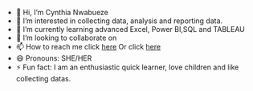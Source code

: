 - 👋 Hi, I’m Cynthia Nwabueze 
- 👀 I’m interested in collecting data, analysis and reporting data.
- 🌱 I’m currently learning advanced Excel, Power BI,SQL and TABLEAU
- 💞️ I’m looking to collaborate on 
- 📫 How to reach me click [here](https://www.facebook.com/cynthia.nwabueze.31?mibextid=ZbWKwL) Or click [here](https://www.linkedin.com/in/nwabueze-cynthia-812876196?utm_source=share&utm_campaign=share_via&utm_content=profile&utm_medium=android_app)
- 😄 Pronouns: SHE/HER
- ⚡ Fun fact: I am an enthusiastic quick learner, love children and like collecting datas. 

<!---
CYNTHIA581/CYNTHIA581 is a ✨ special ✨ repository because its `README.md` (this file) appears on your GitHub profile.
You can click the Preview link to take a look at your changes.
--->
